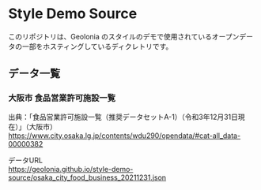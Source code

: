# Style Demo Source

このリポジトリは、Geolonia のスタイルのデモで使用されているオープンデータの一部をホスティングしているディクレトリです。

## データ一覧

### 大阪市 食品営業許可施設一覧
出典：「食品営業許可施設一覧（推奨データセットA-1）（令和3年12月31日現在）」（大阪市）
https://www.city.osaka.lg.jp/contents/wdu290/opendata/#cat-all_data-00000382

データURL  
https://geolonia.github.io/style-demo-source/osaka_city_food_business_20211231.json



